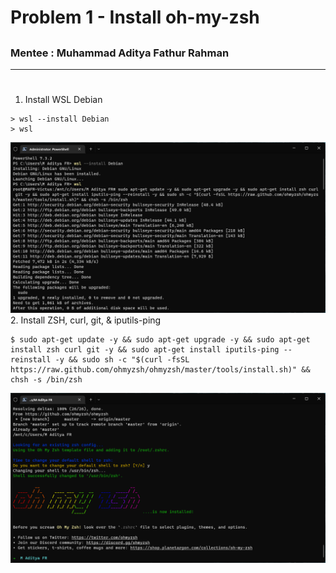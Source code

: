 # Problem 1 - Install oh-my-zsh
##
### Mentee : Muhammad Aditya Fathur Rahman
---
#
1. Install WSL Debian
```console
> wsl --install Debian
> wsl
```
![Alt text](p1-01.png?raw=true "Install WSL Debian")
2. Install ZSH, curl, git, & iputils-ping
```shell
$ sudo apt-get update -y && sudo apt-get upgrade -y && sudo apt-get install zsh curl git -y && sudo apt-get install iputils-ping --reinstall -y && sudo sh -c "$(curl -fsSL https://raw.github.com/ohmyzsh/ohmyzsh/master/tools/install.sh)" && chsh -s /bin/zsh
```
![Alt text](p1-02.png?raw=true "Install ZSH")